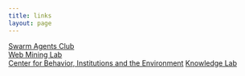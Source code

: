 ```yaml
---
title: links
layout: page
---
```


[Swarm Agents Club](http://www.swarma.org/swarma/)  
[Web Mining Lab](http://weblab.com.cityu.edu.hk/blog/)  
[Center for Behavior, Institutions and the Environment](http://cbie.asu.edu) 
[Knowledge Lab](http://www.knowledgelab.org/)